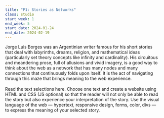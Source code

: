 ```yaml
---
title: "P1: Stories as Networks"
class: studio
start_week: 1
end_week: 5
start_date: 2024-01-24
end_date: 2024-02-19
---
```


Jorge Luis Borges was an Argentinian writer famous for his short stories that deal with labyrinths, dreams, religion, and mathematical ideas (particularly set theory concepts like infinity and cardinality). His circuitous and meandering prose, full of allusions and vivid imagery, is a good way to think about the web as a network that has many nodes and many connections that continuously folds upon itself. It is the act of navigating through this maze that brings meaning to the web experience. 
<br><br>
Read the text selections here. Choose one text and create a website using HTML and CSS (JS optional) so that the reader will not only be able to read the story but also experience your interpretation of the story. Use the visual language of the web — hypertext, responsive design, forms, color, divs — to express the meaning of your selected story.